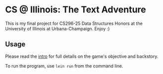 # CS @ Illinois: The Text Adventure
This is my final project for CS296-25 Data Structures Honors at the University of Illinois at Urbana-Champaign.  Enjoy :)

## Usage
Please read the [intro](https://github.com/Togira/CS296-25-Honors-Project/blob/master/doc/intro.md) for full details on the game's objective and backstory.

To run the program, use `lein run` from the command line.
